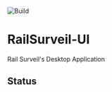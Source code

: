 ![Build](https://github.com/Barney-Bros/RailSurveil-UI/actions/workflows/dotnet.yml/badge.svg)
# RailSurveil-UI
Rail Surveil's Desktop Application
## Status
